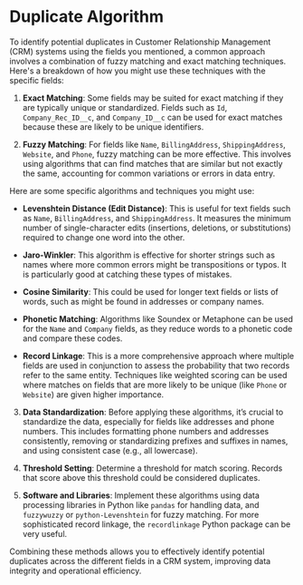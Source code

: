 # Duplicate Algorithm

To identify potential duplicates in Customer Relationship Management (CRM) systems using the fields you mentioned, a common approach involves a combination of fuzzy matching and exact matching techniques. Here's a breakdown of how you might use these techniques with the specific fields:

1. **Exact Matching**: Some fields may be suited for exact matching if they are typically unique or standardized. Fields such as `Id`, `Company_Rec_ID__c`, and `Company_ID__c` can be used for exact matches because these are likely to be unique identifiers.

2. **Fuzzy Matching**: For fields like `Name`, `BillingAddress`, `ShippingAddress`, `Website`, and `Phone`, fuzzy matching can be more effective. This involves using algorithms that can find matches that are similar but not exactly the same, accounting for common variations or errors in data entry.

Here are some specific algorithms and techniques you might use:

- **Levenshtein Distance (Edit Distance)**: This is useful for text fields such as `Name`, `BillingAddress`, and `ShippingAddress`. It measures the minimum number of single-character edits (insertions, deletions, or substitutions) required to change one word into the other.

- **Jaro-Winkler**: This algorithm is effective for shorter strings such as names where more common errors might be transpositions or typos. It is particularly good at catching these types of mistakes.

- **Cosine Similarity**: This could be used for longer text fields or lists of words, such as might be found in addresses or company names.

- **Phonetic Matching**: Algorithms like Soundex or Metaphone can be used for the `Name` and `Company` fields, as they reduce words to a phonetic code and compare these codes.

- **Record Linkage**: This is a more comprehensive approach where multiple fields are used in conjunction to assess the probability that two records refer to the same entity. Techniques like weighted scoring can be used where matches on fields that are more likely to be unique (like `Phone` or `Website`) are given higher importance.

3. **Data Standardization**: Before applying these algorithms, it’s crucial to standardize the data, especially for fields like addresses and phone numbers. This includes formatting phone numbers and addresses consistently, removing or standardizing prefixes and suffixes in names, and using consistent case (e.g., all lowercase).

4. **Threshold Setting**: Determine a threshold for match scoring. Records that score above this threshold could be considered duplicates.

5. **Software and Libraries**: Implement these algorithms using data processing libraries in Python like `pandas` for handling data, and `fuzzywuzzy` or `python-Levenshtein` for fuzzy matching. For more sophisticated record linkage, the `recordlinkage` Python package can be very useful.

Combining these methods allows you to effectively identify potential duplicates across the different fields in a CRM system, improving data integrity and operational efficiency.